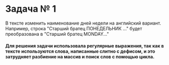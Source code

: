 # Задача № 1

В тексте изменить наименование дней недели на английский вариант. Например, строка "Старший братец ПОНЕДЕЛЬНИК ..." будет преобразована в "Старший братец MONDAY..."

#### Для решения задачи использовала регулярные выражения, так как в тексте используются слова, написанные слитно с дефисом, и это затрудняет разбиение на массив и поиск слов с помощью цикла.
